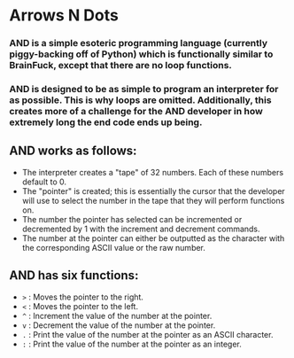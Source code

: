 # Arrows N Dots
### AND is a simple esoteric programming language (currently piggy-backing off of Python) which is functionally similar to BrainFuck, except that there are no loop functions. 
### AND is designed to be as simple to program an interpreter for as possible. This is why loops are omitted. Additionally, this creates more of a challenge for the AND developer in how extremely long the end code ends up being.

## AND works as follows:
- The interpreter creates a "tape" of 32 numbers. Each of these numbers default to 0.
- The "pointer" is created; this is essentially the cursor that the developer will use to select the number in the tape that they will perform functions on.
- The number the pointer has selected can be incremented or decremented by 1 with the increment and decrement commands.
- The number at the pointer can either be outputted as the character with the corresponding ASCII value or the raw number.

## AND has six functions:
- `>` : Moves the pointer to the right.
- `<` : Moves the pointer to the left.
- `^` : Increment the value of the number at the pointer.
- `v` : Decrement the value of the number at the pointer.
- `.` : Print the value of the number at the pointer as an ASCII character.
- `:` : Print the value of the number at the pointer as an integer.
